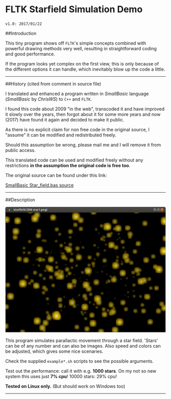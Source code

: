 # FLTK Starfield Simulation Demo
`v1.0: 2017/01/22`

##Introduction

This tiny program shows off `FLTK`'s simple concepts
combined with powerful drawing methods very well,
resulting in straightforward coding and good performance.

If the program looks yet complex on the first view, this is
only because of the different options it can handle, which
inevitably blow up the code a little.

---
##History (cited from comment in source file)


I translated and enhanced a program written in
*SmallBasic* language (*SmallBasic* by *ChrisWS*)
to `C++` and `FLTK`.

I found this code about 2009 "in the web", transcoded
it and have improved it slowly over the years, then
forgot about it for some more years and now (2017)
have found it again and decided to make it public.

As there is no explicit claim for non free code in
the original source, I "assume" it can be modified
and redistributed freely.

Should this assumption be wrong, please mail me
and I will remove it from public access.

This translated code can be used and modified freely
without any restrictions **in the assumption the original
code is free too**.

The original source can be found under this link:

   [SmallBasic Star_field.bas source](http://smallbasic.sourceforge.net/?q=node/833)

---

##Description

![Screenshot of FLTK starfield demo running](screenshots/starfield.png "Screenshot of FLTK starfield demo running")

This program simulates parallactic movement through a star field.
'Stars' can be of any number and can also be images. Also speed and
colors can be adjusted, which  gives some nice scenaries.

Check the supplied `example*.sh` scripts to see the possible arguments.

Test out the performance: call it with e.g. **1000 stars**. On my not so new system this
uses just **7% cpu**! 10000 stars: 29% cpu!

**Tested on Linux only.**
(But should work on Windows too)

---
